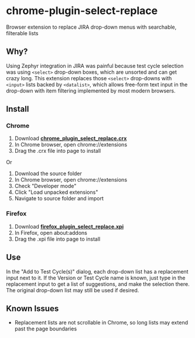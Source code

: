 # chrome-plugin-select-replace
Browser extension to replace JIRA drop-down menus with searchable, filterable lists

## Why?
Using Zephyr integration in JIRA was painful because test cycle selection was using `<select>` drop-down boxes, which are unsorted and can get crazy long. This extension replaces those `<select>` drop-downs with `<input>` lists backed by `<datalist>`, which allows free-form text input in the drop-down with item filtering implemented by most modern browsers.

## Install
### Chrome
1. Download [**chrome_plugin_select_replace.crx**](https://github.com/earthgrazer/chrome-plugin-select-replace/raw/master/chrome_plugin_select_replace.crx)
2. In Chrome browser, open chrome://extensions
3. Drag the .crx file into page to install

Or

1. Download the source folder
2. In Chrome browser, open chrome://extensions
3. Check "Developer mode"
4. Click "Load unpacked extensions"
5. Navigate to source folder and import

### Firefox
1. Download [**firefox_plugin_select_replace.xpi**](https://github.com/earthgrazer/chrome-plugin-select-replace/blob/master/firefox_plugin_select_replace.xpi)
2. In Firefox, open about:addons
3. Drag the .xpi file into page to install

## Use
In the "Add to Test Cycle(s)" dialog, each drop-down list has a replacement input next to it. If the Version or Test Cycle name is known, just type in the replacement input to get a list of suggestions, and make the selection there. The original drop-down list may still be used if desired.

## Known Issues
- Replacement lists are not scrollable in Chrome, so long lists may extend past the page boundaries
